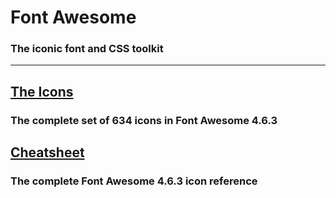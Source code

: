 # Font Awesome 
### The iconic font and CSS toolkit  
***
## [The Icons](http://fontawesome.io/icons/)  

### The complete set of 634 icons in Font Awesome 4.6.3  

## [Cheatsheet](http://fontawesome.io/cheatsheet/)  

### The complete Font Awesome 4.6.3 icon reference  
